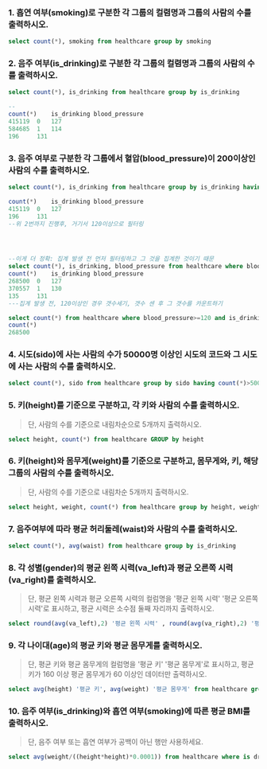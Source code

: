 ###  1. 흡연 여부(smoking)로 구분한 각 그룹의 컬렴명과 그룹의 사람의 수를 출력하시오.

```sql 
select count(*), smoking from healthcare group by smoking
```

###  2. 음주 여부(is_drinking)로 구분한 각 그룹의 컬렴명과 그룹의 사람의 수를 출력하시오.

```sql 
select count(*), is_drinking from healthcare group by is_drinking

--
count(*)	is_drinking	blood_pressure
415119	0	127
584685	1	114
196		131
```

### 3. 음주 여부로 구분한 각 그룹에서 혈압(blood_pressure)이 200이상인 사람의 수를 출력하시오.

```sql
select count(*), is_drinking from healthcare group by is_drinking having blood_pressure>=120

count(*)	is_drinking	blood_pressure
415119	0	127
196		131
--위 2번까지 진행후, 거기서 120이상으로 필터링




--이게 더 정확: 집계 발생 전 먼저 필터링하고 그 것을 집계한 것이기 때문 
select count(*), is_drinking, blood_pressure from healthcare where blood_pressure>=200 and blood_pressure <> '' group by is_drinking
count(*)	is_drinking	blood_pressure
268500	0	127
370557	1	130
135		131
---집계 발생 전, 120이상인 경우 갯수세기, 갯수 센 후 그 갯수를 카운트하기

select count(*) from healthcare where blood_pressure>=120 and is_drinking = 0
count(*)
268500
```

### 4. 시도(sido)에 사는 사람의 수가 50000명 이상인 시도의 코드와 그 시도에 사는 사람의 수를 출력하시오.

```sql
select count(*), sido from healthcare group by sido having count(*)>50000
```

### 5. 키(height)를 기준으로 구분하고, 각 키와 사람의 수를 출력하시오.

> 단, 사람의 수를 기준으로 내림차순으로 5개까지 출력하시오.

```sql
select height, count(*) from healthcare GROUP by height
```

### 6. 키(height)와 몸무게(weight)를 기준으로 구분하고, 몸무게와, 키, 해당 그룹의 사람의 수를 출력하시오. 

> 단, 사람의 수를 기준으로 내림차순 5개까지 출력하시오.

```sql
select height, weight, count(*) from healthcare group by height, weight
```

### 7. 음주여부에 따라 평균 허리둘레(waist)와 사람의 수를 출력하시오.

```sql 
select count(*), avg(waist) from healthcare group by is_drinking
```

### 8. 각 성별(gender)의 평균 왼쪽 시력(va_left)과 평균 오른쪽 시력(va_right)를 출력하시오.

> 단, 평균 왼쪽 시력과 평균 오른쪽 시력의 컬럼명을 '평균 왼쪽 시력' '평균 오른쪽 시력'로 표시하고, 평균 시력은 소수점 둘째 자리까지 출력하시오.

```sql
select round(avg(va_left),2) '평균 왼쪽 시력' , round(avg(va_right),2) '평균 오른쪽 시력', gender from healthcare group by gender
```

### 9. 각 나이대(age)의 평균 키와 평균 몸무게를 출력하시오.

> 단, 평균 키와 평균 몸무게의 컬럼명을 '평균 키' '평균 몸무게'로 표시하고, 평균키가 160 이상 평균 몸무게가 60 이상인 데이터만 출력하시오.

```sql
select avg(height) '평균 키', avg(weight) '평균 몸무게' from healthcare group by age having avg(height)>=160 and avg(weight)>=60
```

### 10. 음주 여부(is_drinking)와 흡연 여부(smoking)에 따른 평균 BMI를 출력하시오.

> 단, 음주 여부 또는 흡연 여부가 공백이 아닌 행만 사용하세요.

```sql
select avg(weight/((height*height)*0.0001)) from healthcare where is drinkig != '' and smoking != '' group by is_drinking, smoking
```